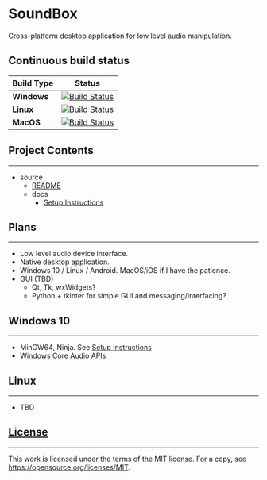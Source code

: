 
# SoundBox

Cross-platform desktop application for low level audio manipulation.

## Continuous build status

| Build Type  | Status |
|-------------|--------|
| **Windows** | [![Build Status](https://dev.azure.com/mgrahamsmith/SoundBox/_apis/build/status/Windows?branchName=azure-pipeline-cmake)](https://dev.azure.com/mgrahamsmith/SoundBox/_build/latest?definitionId=1&branchName=azure-pipeline-cmake) |
| **Linux**   | [![Build Status](https://dev.azure.com/mgrahamsmith/SoundBox/_apis/build/status/Linux?branchName=azure-pipeline-cmake)](https://dev.azure.com/mgrahamsmith/SoundBox/_build/latest?definitionId=2&branchName=azure-pipeline-cmake)  |
| **MacOS**   | [![Build Status](https://dev.azure.com/mgrahamsmith/SoundBox/_apis/build/status/Windows?branchName=azure-pipeline-cmake)](https://dev.azure.com/mgrahamsmith/SoundBox/_build/latest?definitionId=1&branchName=azure-pipeline-cmake) |

## Project Contents
-----------
* source
    * [README](./source/README.md)
    * docs
        * [Setup Instructions](.source/docs/SetupInstructions.md)

## Plans
--------
* Low level audio device interface.
* Native desktop application.
* Windows 10 / Linux / Android. MacOS/iOS if I have the patience.
* GUI (TBD)
    * Qt, Tk, wxWidgets?
    * Python + tkinter for simple GUI and messaging/interfacing?

## Windows 10
-------------
* MinGW64, Ninja.  See [Setup Instructions](./source/docs/SetupInstructions.md)
* [Windows Core Audio APIs](https://docs.microsoft.com/en-us/windows/win32/coreaudio/core-audio-apis-in-windows-vista)

## Linux
--------
* TBD

## [License](./LICENSE)
-----------------------
This work is licensed under the terms of the MIT license.
For a copy, see <https://opensource.org/licenses/MIT>.
